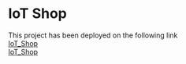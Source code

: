# IoT Shop
This project has been deployed on the following link </br>
[IoT_Shop](https://jfrmn-aaaaa-aaaak-qcv3a-cai.icp0.io/) </br>
[IoT_Shop](https://a4gq6-oaaaa-aaaab-qaa4q-cai.raw.icp0.io/?id=jmshr-wiaaa-aaaak-qcv2q-cai)
